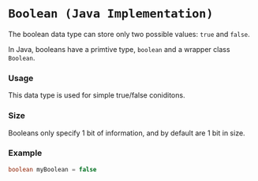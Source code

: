 # `Boolean (Java Implementation)`
The boolean data type can store only two possible values: `true` and `false`.

In Java, booleans have a primtive type, `boolean` and a wrapper class `Boolean`.

### Usage
This data type is used for simple true/false coniditons.

### Size
Booleans only specify 1 bit of information, and by default are 1 bit in size.

### Example
```java
boolean myBoolean = false
```
